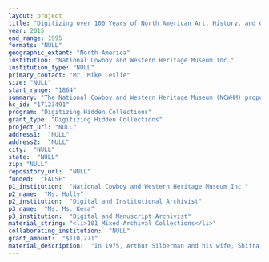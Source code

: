 ```yaml
--- 
layout: project 
title: "Digitizing over 100 Years of North American Art, History, and Cultures: The National Cowboy and Western Heritage Museum's Dickinson Research Center's Manuscript and Audio Digitization Project for the Arthur and Shifra Silberman Native American Archival Collection and the James Earle Fraser and Laura Gardin Fraser Papers"
year: 2015
end_range: 1995
formats: "NULL"
geographic_extant: "North America"
institution: "National Cowboy and Western Heritage Museum Inc."
institution_type: "NULL"
primary_contact: "Mr. Mike Leslie"
size: "NULL"
start_range: "1864"
summary: "The National Cowboy and Western Heritage Museum (NCWHM) proposes to digitize the 2 most utilized collection resources of the Museum and the source material for numerous books, periodicals, and research papers-- the Arthur and Shifra Silberman Native American Archival Collection and the James Earle Fraser and Laura Gardin Fraser Papers. These collections are paramount in terms of diverse resources, subject matter, and insight into a variety of social, political, economic, and cultural influences that have shaped and still shape the 20th century American art movement. Within 2 years (2016-2017), the NCWHM will digitize 180,000 image files from the Silberman Collection and Fraser Papers, as well as 590 audio files from the Silberman Collection. The digital information will be shared worldwide via an online portal, with detailed metadata easily accessible to viewers, allowing for a greater understanding of any item within the collection and the collection as a whole."
hc_id: "17123491"
program: "Digitizing Hidden Collections"
grant_type: "Digitizing Hidden Collections"
project_url: "NULL"
address1:  "NULL"
address2:  "NULL"
city:  "NULL"
state:  "NULL"
zip: "NULL"
repository_url:  "NULL"
funded:  "FALSE"
p1_institution:  "National Cowboy and Western Heritage Museum Inc."
p2_name:  "Ms. Holly"
p2_institution:  "Digital and Institutional Archivist"
p3_name:  "Ms. Ms. Kera"
p3_institution:  "Digital and Manuscript Archivist"
material_string: "<li>101 Mixed Archival Collections</li>"
collaborating_institution:  "NULL"
grant_amount:  "$110,271"
material_description:  "In 1975, Arthur Silberman and his wife, Shifra, founded the Native American Painting Reference Library. Arthur was the Director, and Shifra served as research consultant and assistant on all the Library's projects. Their goals for the Library were to increase the appreciation of Native American painting by making reference material available to educators, writers, publishers, and museums and to increase public awareness through lectures, publications, and exhibits. More than 190 artists from 55 distinct cultural and tribal backgrounds are represented in the collection.\n\nThe Arthur and Shifra Silberman Native American Archival Collection, purchased from the Silberman estate in 1996-1997, is the property of the Donald C. & Elizabeth M. Dickinson Research Center at the NCWHM. Literary right, including copyright, belongs to the NCWHM, with the exception of copyrighted images and published literary works, which are the property of the respective copyright holders. \n\nJames Earle Fraser was a nationally-acclaimed sculptor in the early 20th century. He is most known for his monumental works, such as End of the Trail. His wife, Laura Gardin Fraser, was also an award-winning sculptor. She was the first woman to design a coin for the United States Treasury. The couple worked together to sculpt the design for the Oregon Trail Memorial Half Dollar. Their legacies are preserved in the many monuments, medals, and coins they sculpted over the course of their careers.\n\nThe Fraser Papers, purchased from Syracuse University in 1968, are the property of the Donald C. & Elizabeth M. Dickinson Research Center at the NCWHM. Literary right, including copyright, belongs to the NCWHM, with the exception of copyrighted images and published literary works, which are the property of the respective copyright holders. Syracuse University Special Collections is home to more extensive Fraser Papers."
---
```

